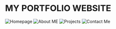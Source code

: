 # MY PORTFOLIO WEBSITE

![Homepage](img/projectphoto1.png)
![About ME](img/projectphoto2.png)
![Projects](img/projectphoto3.png)
![Contact Me](img/projectphoto4.png)


